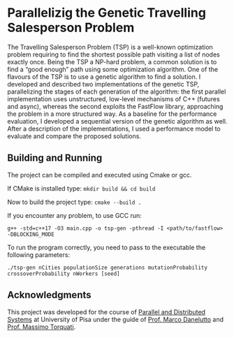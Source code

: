 # Parallelizig the Genetic Travelling Salesperson Problem
The Travelling Salesperson Problem (TSP) is a well-known optimization problem requiring to find the shortest possible path visiting a list of nodes exactly once. Being the TSP a NP-hard problem, a common solution is to find a “good enough” path using some optimization algorithm. One of the flavours of the TSP is to use a genetic algorithm to find a solution. I developed and described two implementations of the genetic TSP, parallelizing the stages of each generation of the algorithm: the first parallel implementation uses unstructured,  low-level mechanisms of C++ (futures and async), whereas the second exploits the FastFlow library, approaching the problem in a more structured way. As a baseline for the performance evaluation, I developed a sequential version of the genetic algorithm as well. After a description of the implementations, I used a performance model to evaluate and compare the proposed solutions.


## Building and Running
The project can be compiled and executed using Cmake or gcc.

If CMake is installed type:
`mkdir build && cd build `


Now to build the project type: 
`cmake --build .` 

If you encounter any problem, to use GCC run: 

`g++ -std=c++17 -O3 main.cpp -o tsp-gen -pthread -I <path/to/fastflow> -DBLOCKING_MODE`

To run the program correctly, you need to pass to the executable the following parameters: 

```./tsp-gen nCities populationSize generations mutationProbability crossoverProbability nWorkers [seed]```

## Acknowledgments
This project was developed for the course of [Parallel and Distributed Systems](http://didawiki.di.unipi.it/doku.php/magistraleinformaticanetworking/spm/sdpm09support) at University of Pisa under the guide of [Prof. Marco Danelutto](http://calvados.di.unipi.it/paragroup/danelutto/) and [Prof. Massimo Torquati](http://calvados.di.unipi.it/paragroup/torquati/).
